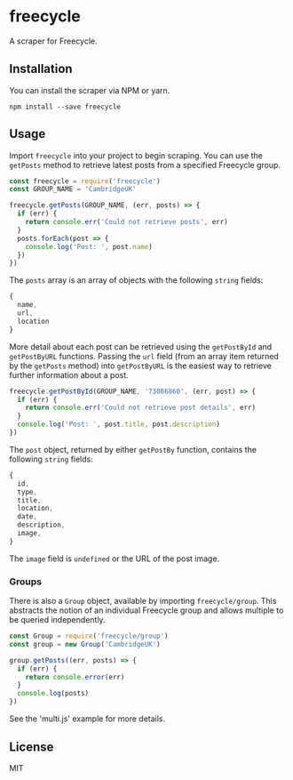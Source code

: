 # freecycle

A scraper for Freecycle.

## Installation

You can install the scraper via NPM or yarn.

`npm install --save freecycle`

## Usage

Import `freecycle` into your project to begin scraping. You can use the `getPosts` method to retrieve latest posts from a specified Freecycle group.

```js
const freecycle = require('freecycle')
const GROUP_NAME = 'CambridgeUK'

freecycle.getPosts(GROUP_NAME, (err, posts) => {
  if (err) {
    return console.err('Could not retrieve posts', err)
  }
  posts.forEach(post => {
    console.log('Post: ', post.name)
  })
})
```

The `posts` array is an array of objects with the following `string` fields:

```js
{
  name,
  url,
  location
}
```

More detail about each post can be retrieved using the `getPostById` and `getPostByURL` functions. Passing the `url` field (from an array item returned by the `getPosts` method) into `getPostByURL` is the easiest way to retrieve further information about a post.

```js
freecycle.getPostById(GROUP_NAME, '73086860', (err, post) => {
  if (err) {
    return console.err('Could not retrieve post details', err)
  }
  console.log('Post: ', post.title, post.description)
})
```

The `post` object, returned by either `getPostBy` function, contains the following `string` fields:

```js
{
  id,
  type,
  title,
  location,
  date,
  description,
  image,
}
```

The `image` field is `undefined` or the URL of the post image.

### Groups

There is also a `Group` object, available by importing `freecycle/group`. This abstracts the notion of an individual Freecycle group and allows multiple to be queried independently.

```js
const Group = require('freecycle/group')
const group = new Group('CambridgeUK')

group.getPosts((err, posts) => {
  if (err) {
    return console.error(err)
  }
  console.log(posts)
})
```

See the 'multi.js' example for more details.

## License

MIT
